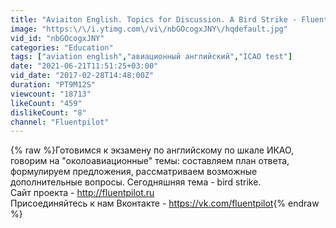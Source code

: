 ```yaml
---
title: "Aviaiton English. Topics for Discussion. A Bird Strike - FluentPilot.Ru"
image: "https:\/\/i.ytimg.com\/vi\/nbGOcogxJNY\/hqdefault.jpg"
vid_id: "nbGOcogxJNY"
categories: "Education"
tags: ["aviation english","авиационный английский","ICAO test"]
date: "2021-06-21T11:51:25+03:00"
vid_date: "2017-02-28T14:48:00Z"
duration: "PT9M12S"
viewcount: "18713"
likeCount: "459"
dislikeCount: "8"
channel: "Fluentpilot"
---
```

{% raw %}Готовимся к экзамену по английскому по шкале ИКАО, говорим на &quot;околоавиационные&quot; темы: составляем план ответа, формулируем предложения, рассматриваем возможные дополнительные вопросы. Сегодняшняя тема - bird strike.<br />Сайт проекта - <a rel="nofollow" target="blank" href="http://fluentpilot.ru">http://fluentpilot.ru</a><br />Присоединяйтесь к нам Вконтакте - <a rel="nofollow" target="blank" href="https://vk.com/fluentpilot">https://vk.com/fluentpilot</a>{% endraw %}
